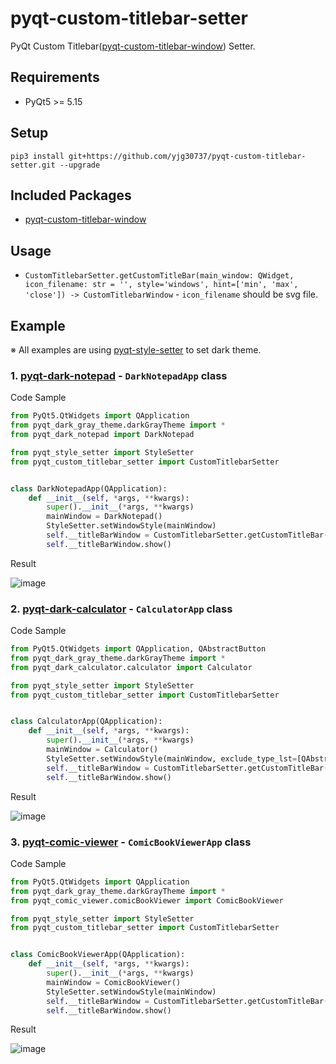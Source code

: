 # pyqt-custom-titlebar-setter
PyQt Custom Titlebar(<a href="https://github.com/yjg30737/pyqt-custom-titlebar-window.git">pyqt-custom-titlebar-window</a>) Setter.

## Requirements
* PyQt5 >= 5.15

## Setup
```pip3 install git+https://github.com/yjg30737/pyqt-custom-titlebar-setter.git --upgrade```

## Included Packages
* <a href="https://github.com/yjg30737/pyqt-custom-titlebar-window.git">pyqt-custom-titlebar-window</a>

## Usage
* ```CustomTitlebarSetter.getCustomTitleBar(main_window: QWidget, icon_filename: str = '', style='windows', hint=['min', 'max', 'close']) -> CustomTitlebarWindow``` - ```icon_filename``` should be svg file.

## Example
※ All examples are using <a href="https://github.com/yjg30737/pyqt-style-setter.git">pyqt-style-setter</a> to set dark theme.
### 1. <a href="https://github.com/yjg30737/pyqt-dark-notepad.git">pyqt-dark-notepad</a> - ```DarkNotepadApp``` class
Code Sample
```python
from PyQt5.QtWidgets import QApplication
from pyqt_dark_gray_theme.darkGrayTheme import *
from pyqt_dark_notepad import DarkNotepad

from pyqt_style_setter import StyleSetter
from pyqt_custom_titlebar_setter import CustomTitlebarSetter


class DarkNotepadApp(QApplication):
    def __init__(self, *args, **kwargs):
        super().__init__(*args, **kwargs)
        mainWindow = DarkNotepad()
        StyleSetter.setWindowStyle(mainWindow)
        self.__titleBarWindow = CustomTitlebarSetter.getCustomTitleBar(mainWindow, icon_filename='ico/dark-notepad.svg')
        self.__titleBarWindow.show()
```

Result

![image](https://user-images.githubusercontent.com/55078043/156855872-1f247914-0a51-4bf1-a28c-908c83ffeccd.png)

### 2. <a href="https://github.com/yjg30737/pyqt-dark-calculator.git">pyqt-dark-calculator</a> - ```CalculatorApp``` class
Code Sample
```python
from PyQt5.QtWidgets import QApplication, QAbstractButton
from pyqt_dark_gray_theme.darkGrayTheme import *
from pyqt_dark_calculator.calculator import Calculator

from pyqt_style_setter import StyleSetter
from pyqt_custom_titlebar_setter import CustomTitlebarSetter


class CalculatorApp(QApplication):
    def __init__(self, *args, **kwargs):
        super().__init__(*args, **kwargs)
        mainWindow = Calculator()
        StyleSetter.setWindowStyle(mainWindow, exclude_type_lst=[QAbstractButton])
        self.__titleBarWindow = CustomTitlebarSetter.getCustomTitleBar(mainWindow, icon_filename='ico/calculator.svg')
        self.__titleBarWindow.show()
```

Result

![image](https://user-images.githubusercontent.com/55078043/156855894-b2565bbf-8e80-440b-bb47-182ba3a61f1c.png)

### 3. <a href="https://github.com/yjg30737/pyqt-comic-viewer.git">pyqt-comic-viewer</a> - ```ComicBookViewerApp``` class
Code Sample
```python
from PyQt5.QtWidgets import QApplication
from pyqt_dark_gray_theme.darkGrayTheme import *
from pyqt_comic_viewer.comicBookViewer import ComicBookViewer

from pyqt_style_setter import StyleSetter
from pyqt_custom_titlebar_setter import CustomTitlebarSetter


class ComicBookViewerApp(QApplication):
    def __init__(self, *args, **kwargs):
        super().__init__(*args, **kwargs)
        mainWindow = ComicBookViewer()
        StyleSetter.setWindowStyle(mainWindow)
        self.__titleBarWindow = CustomTitlebarSetter.getCustomTitleBar(mainWindow, icon_filename='ico/book.svg')
        self.__titleBarWindow.show()
```

Result

![image](https://user-images.githubusercontent.com/55078043/156855909-7bd2d5a6-f741-4b9a-85eb-6509fe9e6c68.png)
